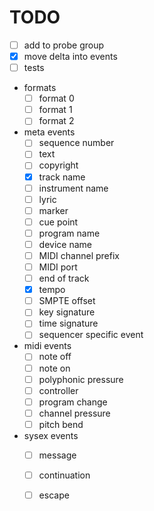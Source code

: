 # TODO

- [ ] add to probe group
- [x] move delta into events
- [ ] tests

- formats
    - [ ] format 0
    - [ ] format 1
    - [ ] format 2

- meta events
    - [ ] sequence number
    - [ ] text
    - [ ] copyright
    - [x] track name 
    - [ ] instrument name
    - [ ] lyric
    - [ ] marker
    - [ ] cue point
    - [ ] program name
    - [ ] device name
    - [ ] MIDI channel prefix
    - [ ] MIDI port
    - [ ] end of track
    - [x] tempo
    - [ ] SMPTE offset
    - [ ] key signature
    - [ ] time signature
    - [ ] sequencer specific event

- midi events
    - [ ] note off
    - [ ] note on
    - [ ] polyphonic pressure
    - [ ] controller
    - [ ] program change
    - [ ] channel pressure
    - [ ] pitch bend

- sysex events
    - [ ] message
    - [ ] continuation
    - [ ] escape

